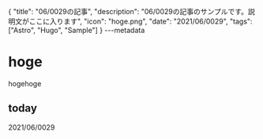 {
  "title": "06/0029の記事",
  "description": "06/0029の記事のサンプルです。説明文がここに入ります",
  "icon": "hoge.png",
  "date": "2021/06/0029",
  "tags": ["Astro", "Hugo", "Sample"]
}
---metadata

# hoge
hogehoge

## today
2021/06/0029